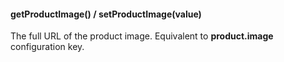 
#### getProductImage() / setProductImage(value)

The full URL of the product image. Equivalent to __product.image__ configuration key.
